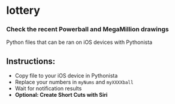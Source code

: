 # lottery
 
### Check the recent Powerball and MegaMillion drawings
Python files that can be ran on iOS devices with Pythonista

## Instructions: 
- Copy file to your iOS device in Pythonista
- Replace your numbers in `myNums` and `myXXXXball`
- Wait for notification results
- **Optional: Create Short Cuts with Siri**